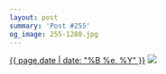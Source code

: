 ```yaml
---
layout: post
summary: 'Post #255'
og_image: 255-1280.jpg
---
```


<p>
  <time><a href="/255">{{ page.date | date: "%B %e, %Y" }}</a></time>
  <a href="/255"><img src="{{ site.assets_url }}/255-640.jpg" srcset="{{ site.assets_url }}/255-1280.jpg 1280w, {{ site.assets_url }}/255-960.jpg 960w, {{ site.assets_url }}/255-640.jpg 640w, {{ site.assets_url }}/255-320.jpg 320w" sizes="(min-width: 700px) 50vw, calc(100vw - 2rem)" /></a>
</p>
